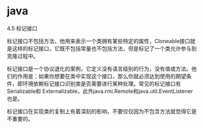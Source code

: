 # java
4.5 标记接口

标记接口不包括方法，他用来表示一个类拥有某些特定的属性，Cloneable接口就是这样的标记接口，它既不包括常量也不包括方法，但是标记了一个类允许参与到克隆过程中。

标记接口是一个协议退化的案例，它定义没有语言级别的行为，没有值或方法。他们的作用是：如果你想要在类中实现这个接口，那么你就必须达到使用的期望条件，即环境依赖标记接口识别类是否需要进行某种处理。常见的标记接口有Serializable和 Externalizable，此外java.rmi.Remote和java.util.EventListener也是。

标记接口在实现类的复制上有着深刻的影响，不要仅仅因为不包含方法就觉得它是不重要的。
